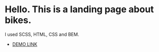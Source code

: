 # Hello. This is a landing page about bikes.
  I used SCSS, HTML, CSS and BEM.
  - [DEMO LINK](https://official-artem.github.io/Bike-landing/)
